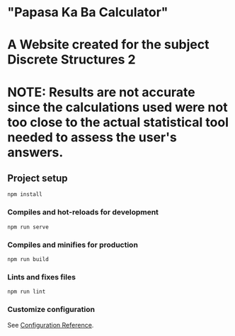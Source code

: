 # "Papasa Ka Ba Calculator"
# A Website  created for the subject Discrete Structures 2 
# NOTE: Results are not accurate since the calculations used were not too close to the actual statistical tool needed to assess the user's answers. 

## Project setup
```
npm install
```

### Compiles and hot-reloads for development
```
npm run serve
```

### Compiles and minifies for production
```
npm run build
```

### Lints and fixes files
```
npm run lint
```

### Customize configuration
See [Configuration Reference](https://cli.vuejs.org/config/).
